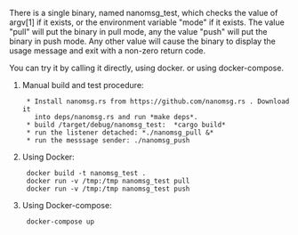 
There is a single binary, named nanomsg_test,  which checks the value of 
argv[1] if it exists, or the environment variable "mode" if it exists. The 
value "pull" will put the binary in pull mode, any the value "push" will 
put the binary in push mode. Any other value will cause the binary to 
display the usage message and exit with a non-zero return code. 

You can try it by calling it directly, using docker. or using docker-compose.

1. Manual build and test procedure:

        * Install nanomsg.rs from https://github.com/nanomsg.rs . Download it
          into deps/nanomsg.rs and run *make deps*. 
        * build /target/debug/nanomsg_test:  *cargo build*
        * run the listener detached: *./nanomsg_pull &*
        * run the messsage sender: ./nanomsg_push


2. Using Docker:

        docker build -t nanomsg_test .
        docker run -v /tmp:/tmp nanomsg_test pull
        docker run -v /tmp:/tmp nanomsg_test push


3. Using Docker-compose:

        docker-compose up


